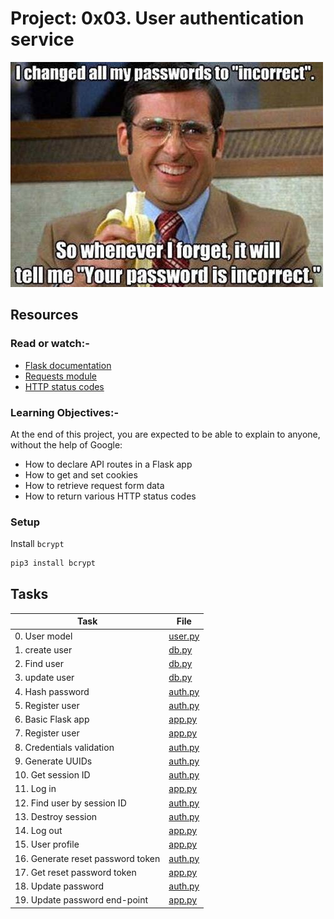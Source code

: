 # Project: 0x03. User authentication service

![User Authentication Service](./user_auth_service.jpg)

## Resources

### Read or watch:-

- [Flask documentation](https://flask.palletsprojects.com/en/1.1.x/quickstart/)
- [Requests module](https://requests.kennethreitz.org/en/latest/user/quickstart/)
- [HTTP status codes](https://www.w3.org/Protocols/rfc2616/rfc2616-sec10.html)

### Learning Objectives:-

At the end of this project, you are expected to be able to explain to anyone, without the help of Google:

- How to declare API routes in a Flask app
- How to get and set cookies
- How to retrieve request form data
- How to return various HTTP status codes

### Setup

Install `bcrypt`

```bash
pip3 install bcrypt
```

## Tasks

| Task | File |
| ---- | ---- |
| 0. User model | [user.py](./user.py) |
| 1. create user | [db.py](./db.py) |
| 2. Find user | [db.py](./db.py) |
| 3. update user | [db.py](./db.py) |
| 4. Hash password | [auth.py](./auth.py) |
| 5. Register user | [auth.py](./auth.py) |
| 6. Basic Flask app | [app.py](./app.py) |
| 7. Register user | [app.py](./app.py) |
| 8. Credentials validation | [auth.py](./auth.py) |
| 9. Generate UUIDs | [auth.py](./auth.py) |
| 10. Get session ID | [auth.py](./auth.py) |
| 11. Log in | [app.py](./app.py) |
| 12. Find user by session ID | [auth.py](./auth.py) |
| 13. Destroy session | [auth.py](./auth.py) |
| 14. Log out | [app.py](./app.py) |
| 15. User profile | [app.py](./app.py) |
| 16. Generate reset password token | [auth.py](./auth.py) |
| 17. Get reset password token | [app.py](./app.py) |
| 18. Update password | [auth.py](./auth.py) |
| 19. Update password end-point | [app.py](./app.py) |
